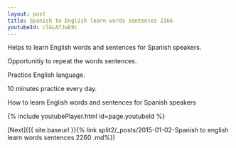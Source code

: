 ```yaml
---
layout: post
title: Spanish to English learn words sentences 2166 
youtubeId: clGLAfJwE9c
---
```

 
 
Helps to learn English words and sentences for Spanish speakers.

Opportunitiy to repeat the words sentences. 

Practice English language. 
 
10 minutes practice every day. 
 
How to learn English words and sentences for Spanish speakers 
 
{% include youtubePlayer.html id=page.youtubeId %}
 
 
[Next]({{ site.baseurl }}{% link  split2/_posts/2015-01-02-Spanish to english learn words sentences 2260 .md%})
 
